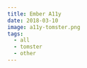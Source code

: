 ```yaml
---
title: Ember A11y
date: 2018-03-10
image: a11y-tomster.png
tags:
  - all
  - tomster
  - other
---
```

